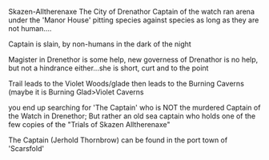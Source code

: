 Skazen-Alltherenaxe
The City of Drenathor 
Captain of the watch ran arena under the 'Manor House' pitting species against species as long as they are not human....

Captain is slain, by non-humans in the dark of the night

Magister in Drenethor is some help, new governess of Drenathor is no help, but not a hindrance either...she is short, curt and to the point

Trail leads to the Violet Woods/glade then leads to the Burning Caverns (maybe it is Burning Glad>Violet Caverns

you end up searching for 'The Captain' who is NOT the murdered Captain of the Watch in Drenethor;
But rather an old sea captain who holds one of the few copies of the "Trials of Skazen Alltherenaxe"

The Captain (Jerhold Thornbrow) can be found in the port town of 'Scarsfold'